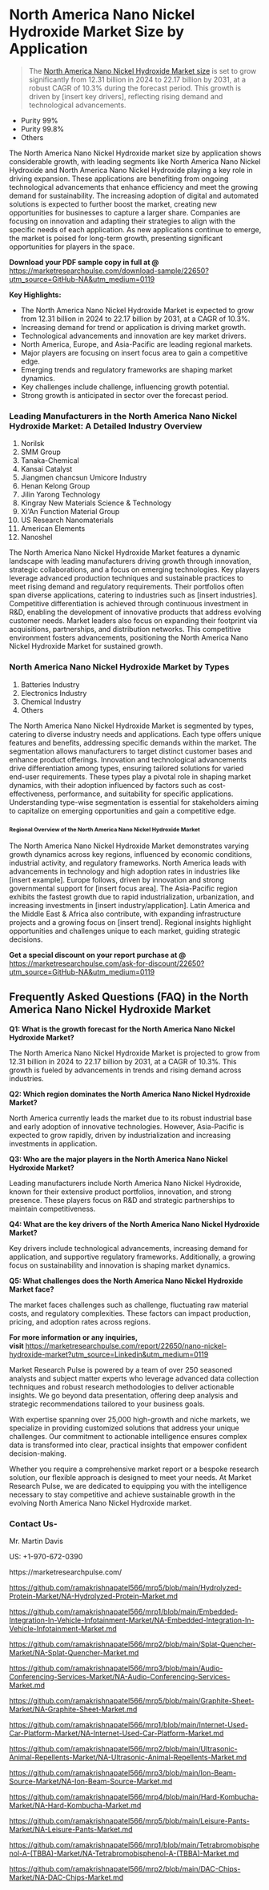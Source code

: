 <h1>North America Nano Nickel Hydroxide Market&nbsp;Size by Application</h1><blockquote><p>The <a href="https://marketresearchpulse.com/download-sample/22650?utm_source=GitHub-NA&amp;utm_medium=0119">North America Nano Nickel Hydroxide Market size</a> is set to grow significantly from 12.31 billion in 2024 to 22.17 billion by 2031, at a robust CAGR of 10.3% during the forecast period. This growth is driven by [insert key drivers], reflecting rising demand and technological advancements.</p></blockquote><ul><li>Purity 99%<li> Purity 99.8%<li> Others</li></ul><p>The North America Nano Nickel Hydroxide market size by application shows considerable growth, with leading segments like North America Nano Nickel Hydroxide and North America Nano Nickel Hydroxide playing a key role in driving expansion. These applications are benefiting from ongoing technological advancements that enhance efficiency and meet the growing demand for sustainability. The increasing adoption of digital and automated solutions is expected to further boost the market, creating new opportunities for businesses to capture a larger share. Companies are focusing on innovation and adapting their strategies to align with the specific needs of each application. As new applications continue to emerge, the market is poised for long-term growth, presenting significant opportunities for players in the space.</p><p><strong>Download your PDF sample copy in full at @ </strong><a href="https://marketresearchpulse.com/download-sample/22650?utm_source=GitHub-NA&amp;utm_medium=0119">https://marketresearchpulse.com/download-sample/22650?utm_source=GitHub-NA&amp;utm_medium=0119</a></p><p><strong>Key Highlights: </strong></p><ul><li>The North America Nano Nickel Hydroxide Market is expected to grow from 12.31 billion in 2024 to 22.17 billion by 2031, at a CAGR of 10.3%.</li><li>Increasing demand for trend or application is driving market growth.</li><li>Technological advancements and innovation are key market drivers.</li><li>North America, Europe, and Asia-Pacific are leading regional markets.</li><li>Major players are focusing on insert focus area to gain a competitive edge.</li><li>Emerging trends and regulatory frameworks are shaping market dynamics.</li><li>Key challenges include challenge, influencing growth potential.</li><li>Strong growth is anticipated in sector over the forecast period.</li></ul><h3>Leading Manufacturers in the North America Nano Nickel Hydroxide Market: A Detailed Industry Overview</h3><ol><li>Norilsk</li><li>SMM Group</li><li>Tanaka-Chemical</li><li>Kansai Catalyst</li><li>Jiangmen chancsun Umicore Industry</li><li>Henan Kelong Group</li><li>Jilin Yarong Technology</li><li>Kingray New Materials Science & Technology</li><li>Xi'An Function Material Group</li><li>US Research Nanomaterials</li><li>American Elements</li><li>Nanoshel</li></ol><div class="flex max-w-full flex-col flex-grow"><div class="min-h-8 text-message flex w-full flex-col items-end gap-2 whitespace-normal break-words [.text-message+&amp;]:mt-5" dir="auto" data-message-author-role="assistant" data-message-id="fd8432e4-4910-450d-b182-61b7bfb0a01f" data-message-model-slug="gpt-4o"><div class="flex w-full flex-col gap-1 empty:hidden first:pt-[3px]"><div class="markdown prose w-full break-words dark:prose-invert light"><p>The North America Nano Nickel Hydroxide Market features a dynamic landscape with leading manufacturers driving growth through innovation, strategic collaborations, and a focus on emerging technologies. Key players leverage advanced production techniques and sustainable practices to meet rising demand and regulatory requirements. Their portfolios often span diverse applications, catering to industries such as [insert industries]. Competitive differentiation is achieved through continuous investment in R&amp;D, enabling the development of innovative products that address evolving customer needs. Market leaders also focus on expanding their footprint via acquisitions, partnerships, and distribution networks. This competitive environment fosters advancements, positioning the North America Nano Nickel Hydroxide Market for sustained growth.</p></div></div></div></div><h3>North America Nano Nickel Hydroxide Market by Types</h3><ol><li>Batteries Industry<li> Electronics Industry<li> Chemical Industry<li> Others</li></ol><div class="flex max-w-full flex-col flex-grow"><div class="min-h-8 text-message flex w-full flex-col items-end gap-2 whitespace-normal break-words [.text-message+&amp;]:mt-5" dir="auto" data-message-author-role="assistant" data-message-id="084470be-0bb7-4664-bddf-5156b4f41249" data-message-model-slug="gpt-4o-mini"><div class="flex w-full flex-col gap-1 empty:hidden first:pt-[3px]"><div class="markdown prose w-full break-words dark:prose-invert light"><p>The North America Nano Nickel Hydroxide Market is segmented by types, catering to diverse industry needs and applications. Each type offers unique features and benefits, addressing specific demands within the market. The segmentation allows manufacturers to target distinct customer bases and enhance product offerings. Innovation and technological advancements drive differentiation among types, ensuring tailored solutions for varied end-user requirements. These types play a pivotal role in shaping market dynamics, with their adoption influenced by factors such as cost-effectiveness, performance, and suitability for specific applications. Understanding type-wise segmentation is essential for stakeholders aiming to capitalize on emerging opportunities and gain a competitive edge.</p></div></div></div></div><h3><span style="font-size: 11px;">Regional Overview of the North America Nano Nickel Hydroxide Market</span></h3><div class="flex max-w-full flex-col flex-grow"><div class="min-h-8 text-message flex w-full flex-col items-end gap-2 whitespace-normal break-words [.text-message+&amp;]:mt-5" dir="auto" data-message-author-role="assistant" data-message-id="e9038762-ce64-4e30-91c9-9bd413514231" data-message-model-slug="gpt-4o-mini"><div class="flex w-full flex-col gap-1 empty:hidden first:pt-[3px]"><div class="markdown prose w-full break-words dark:prose-invert light"><p>The North America Nano Nickel Hydroxide Market demonstrates varying growth dynamics across key regions, influenced by economic conditions, industrial activity, and regulatory frameworks. North America leads with advancements in technology and high adoption rates in industries like [insert example]. Europe follows, driven by innovation and strong governmental support for [insert focus area]. The Asia-Pacific region exhibits the fastest growth due to rapid industrialization, urbanization, and increasing investments in [insert industry/application]. Latin America and the Middle East &amp; Africa also contribute, with expanding infrastructure projects and a growing focus on [insert trend]. Regional insights highlight opportunities and challenges unique to each market, guiding strategic decisions.</p></div></div></div></div><p><strong>Get a special discount on your report purchase at @ </strong><a href="https://marketresearchpulse.com/ask-for-discount/22650?utm_source=GitHub-NA&amp;utm_medium=0119">https://marketresearchpulse.com/ask-for-discount/22650?utm_source=GitHub-NA&amp;utm_medium=0119</a></p><h2>Frequently Asked Questions (FAQ) in the North America Nano Nickel Hydroxide Market</h2><p><strong>Q1: What is the growth forecast for the North America Nano Nickel Hydroxide Market?</strong></p><p>The North America Nano Nickel Hydroxide Market is projected to grow from 12.31 billion in 2024 to 22.17 billion by 2031, at a CAGR of 10.3%. This growth is fueled by advancements in trends and rising demand across industries.</p><p><strong>Q2: Which region dominates the North America Nano Nickel Hydroxide Market?</strong></p><p>North America currently leads the market due to its robust industrial base and early adoption of innovative technologies. However, Asia-Pacific is expected to grow rapidly, driven by industrialization and increasing investments in application.</p><p><strong>Q3: Who are the major players in the North America Nano Nickel Hydroxide Market?</strong></p><p>Leading manufacturers include North America Nano Nickel Hydroxide, known for their extensive product portfolios, innovation, and strong presence. These players focus on R&amp;D and strategic partnerships to maintain competitiveness.</p><p><strong>Q4: What are the key drivers of the North America Nano Nickel Hydroxide Market?</strong></p><p>Key drivers include technological advancements, increasing demand for application, and supportive regulatory frameworks. Additionally, a growing focus on sustainability and innovation is shaping market dynamics.</p><p><strong>Q5: What challenges does the North America Nano Nickel Hydroxide Market face?</strong></p><p>The market faces challenges such as challenge, fluctuating raw material costs, and regulatory complexities. These factors can impact production, pricing, and adoption rates across regions.</p><p><strong>For more information or any inquiries, visit&nbsp;</strong><a href="https://marketresearchpulse.com/report/22650/nano-nickel-hydroxide-market?utm_source=Linkedin&utm_medium=0119">https://marketresearchpulse.com/report/22650/nano-nickel-hydroxide-market?utm_source=Linkedin&utm_medium=0119</a></p><p>Market Research Pulse is powered by a team of over 250 seasoned analysts and subject matter experts who leverage advanced data collection techniques and robust research methodologies to deliver actionable insights. We go beyond data presentation, offering deep analysis and strategic recommendations tailored to your business goals.</p><p>With expertise spanning over 25,000 high-growth and niche markets, we specialize in providing customized solutions that address your unique challenges. Our commitment to actionable intelligence ensures complex data is transformed into clear, practical insights that empower confident decision-making.</p><p>Whether you require a comprehensive market report or a bespoke research solution, our flexible approach is designed to meet your needs. At Market Research Pulse, we are dedicated to equipping you with the intelligence necessary to stay competitive and achieve sustainable growth in the evolving North America Nano Nickel Hydroxide market.</p><h3><strong>Contact Us-</strong></h3><p>Mr. Martin Davis</p><p>US: +1-970-672-0390</p><p>https://marketresearchpulse.com/</p><p><a href="https://github.com/ramakrishnapatel566/mrp5/blob/main/Hydrolyzed-Protein-Market/NA-Hydrolyzed-Protein-Market.md">https://github.com/ramakrishnapatel566/mrp5/blob/main/Hydrolyzed-Protein-Market/NA-Hydrolyzed-Protein-Market.md</a></p><p><a href="https://github.com/ramakrishnapatel566/mrp1/blob/main/Embedded-Integration-In-Vehicle-Infotainment-Market/NA-Embedded-Integration-In-Vehicle-Infotainment-Market.md">https://github.com/ramakrishnapatel566/mrp1/blob/main/Embedded-Integration-In-Vehicle-Infotainment-Market/NA-Embedded-Integration-In-Vehicle-Infotainment-Market.md</a></p><p><a href="https://github.com/ramakrishnapatel566/mrp2/blob/main/Splat-Quencher-Market/NA-Splat-Quencher-Market.md">https://github.com/ramakrishnapatel566/mrp2/blob/main/Splat-Quencher-Market/NA-Splat-Quencher-Market.md</a></p><p><a href="https://github.com/ramakrishnapatel566/mrp3/blob/main/Audio-Conferencing-Services-Market/NA-Audio-Conferencing-Services-Market.md">https://github.com/ramakrishnapatel566/mrp3/blob/main/Audio-Conferencing-Services-Market/NA-Audio-Conferencing-Services-Market.md</a></p><p><a href="https://github.com/ramakrishnapatel566/mrp5/blob/main/Graphite-Sheet-Market/NA-Graphite-Sheet-Market.md">https://github.com/ramakrishnapatel566/mrp5/blob/main/Graphite-Sheet-Market/NA-Graphite-Sheet-Market.md</a></p><p><a href="https://github.com/ramakrishnapatel566/mrp1/blob/main/Internet-Used-Car-Platform-Market/NA-Internet-Used-Car-Platform-Market.md">https://github.com/ramakrishnapatel566/mrp1/blob/main/Internet-Used-Car-Platform-Market/NA-Internet-Used-Car-Platform-Market.md</a></p><p><a href="https://github.com/ramakrishnapatel566/mrp2/blob/main/Ultrasonic-Animal-Repellents-Market/NA-Ultrasonic-Animal-Repellents-Market.md">https://github.com/ramakrishnapatel566/mrp2/blob/main/Ultrasonic-Animal-Repellents-Market/NA-Ultrasonic-Animal-Repellents-Market.md</a></p><p><a href="https://github.com/ramakrishnapatel566/mrp3/blob/main/Ion-Beam-Source-Market/NA-Ion-Beam-Source-Market.md">https://github.com/ramakrishnapatel566/mrp3/blob/main/Ion-Beam-Source-Market/NA-Ion-Beam-Source-Market.md</a></p><p><a href="https://github.com/ramakrishnapatel566/mrp4/blob/main/Hard-Kombucha-Market/NA-Hard-Kombucha-Market.md">https://github.com/ramakrishnapatel566/mrp4/blob/main/Hard-Kombucha-Market/NA-Hard-Kombucha-Market.md</a></p><p><a href="https://github.com/ramakrishnapatel566/mrp5/blob/main/Leisure-Pants-Market/NA-Leisure-Pants-Market.md">https://github.com/ramakrishnapatel566/mrp5/blob/main/Leisure-Pants-Market/NA-Leisure-Pants-Market.md</a></p><p><a href="https://github.com/ramakrishnapatel566/mrp1/blob/main/Tetrabromobisphenol-A-(TBBA)-Market/NA-Tetrabromobisphenol-A-(TBBA)-Market.md">https://github.com/ramakrishnapatel566/mrp1/blob/main/Tetrabromobisphenol-A-(TBBA)-Market/NA-Tetrabromobisphenol-A-(TBBA)-Market.md</a></p><p><a href="https://github.com/ramakrishnapatel566/mrp2/blob/main/DAC-Chips-Market/NA-DAC-Chips-Market.md">https://github.com/ramakrishnapatel566/mrp2/blob/main/DAC-Chips-Market/NA-DAC-Chips-Market.md</a></p>
